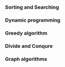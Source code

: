 ### Sorting and Searching

### Dynamic programming

### Greedy algorithm

### Divide and Conqure

### Graph algorithms
